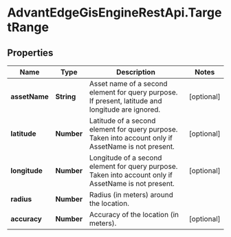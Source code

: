 # AdvantEdgeGisEngineRestApi.TargetRange

## Properties
Name | Type | Description | Notes
------------ | ------------- | ------------- | -------------
**assetName** | **String** | Asset name of a second element for query purpose. If present, latitude and longitude are ignored. | [optional] 
**latitude** | **Number** | Latitude of a second element for query purpose. Taken into account only if AssetName is not present. | [optional] 
**longitude** | **Number** | Longitude of a second element for query purpose. Taken into account only if AssetName is not present. | [optional] 
**radius** | **Number** | Radius (in meters) around the location. | 
**accuracy** | **Number** | Accuracy of the location (in meters). | [optional] 


